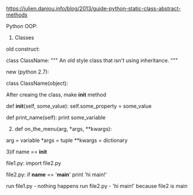 
https://julien.danjou.info/blog/2013/guide-python-static-class-abstract-methods

Python OOP:

1) Classes

old construct:

class ClassName:
    """
    An old style class that
    isn't using inheritance.
    """
    
new (python 2.7):

class ClassName(object):

After creaing the class, make __init__ method

def __init__(self, some_value):
  self.some_property = some_value

def print_name(self):
  print some_variable


2) def on_the_menu(arg, *args, **kwargs):
 
arg = variable
*args = tuple
**kwargs = dictionary
 
 
3)if name == __init__
 
 
file1.py:
import file2.py
 
file2.py:
if __name__ == '__main__'
  print 'hi main!'
  
run file1.py - nothing happens
run file2.py - 'hi main!' because file2 is main
